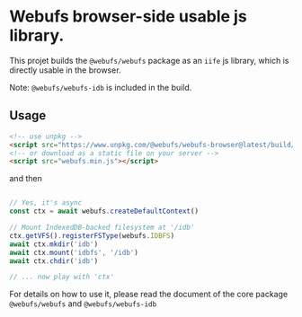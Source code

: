 # Webufs browser-side usable js library.

This projet builds the `@webufs/webufs` package as an `iife` js library, 
which is directly usable in the browser.

Note: `@webufs/webufs-idb` is included in the build.

## Usage
```html
<!-- use unpkg -->
<script src="https://www.unpkg.com/@webufs/webufs-browser@latest/build/webufs.min.js"></script>
<!-- or download as a static file on your server -->
<script src="webufs.min.js"></script>
```

and then
```js

// Yes, it's async
const ctx = await webufs.createDefaultContext()

// Mount IndexedDB-backed filesystem at '/idb'
ctx.getVFS().registerFSType(webufs.IDBFS)
await ctx.mkdir('idb')
await ctx.mount('idbfs', '/idb')
await ctx.chdir('idb')

// ... now play with 'ctx'
```

For details on how to use it, please read the document of the core package `@webufs/webufs` and `@webufs/webufs-idb`

